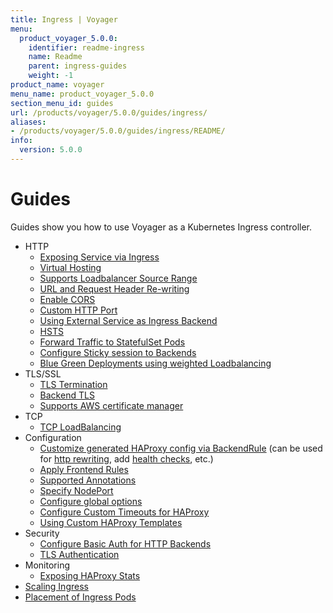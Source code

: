 ```yaml
---
title: Ingress | Voyager
menu:
  product_voyager_5.0.0:
    identifier: readme-ingress
    name: Readme
    parent: ingress-guides
    weight: -1
product_name: voyager
menu_name: product_voyager_5.0.0
section_menu_id: guides
url: /products/voyager/5.0.0/guides/ingress/
aliases:
- /products/voyager/5.0.0/guides/ingress/README/
info:
  version: 5.0.0
---
```


# Guides

Guides show you how to use Voyager as a Kubernetes Ingress controller.

- HTTP
  - [Exposing Service via Ingress](/products/voyager/5.0.0/guides/ingress/http/single-service)
  - [Virtual Hosting](/products/voyager/5.0.0/guides/ingress/http/virtual-hosting)
  - [Supports Loadbalancer Source Range](/products/voyager/5.0.0/guides/ingress/http/source-range)
  - [URL and Request Header Re-writing](/products/voyager/5.0.0/guides/ingress/http/rewrite-rules)
  - [Enable CORS](/products/voyager/5.0.0/guides/ingress/http/cors)
  - [Custom HTTP Port](/products/voyager/5.0.0/guides/ingress/http/custom-http-port)
  - [Using External Service as Ingress Backend](/products/voyager/5.0.0/guides/ingress/http/external-svc)
  - [HSTS](/products/voyager/5.0.0/guides/ingress/http/hsts)
  - [Forward Traffic to StatefulSet Pods](/products/voyager/5.0.0/guides/ingress/http/statefulset-pod)
  - [Configure Sticky session to Backends](/products/voyager/5.0.0/guides/ingress/http/sticky-session)
  - [Blue Green Deployments using weighted Loadbalancing](/products/voyager/5.0.0/guides/ingress/http/blue-green-deployment)
- TLS/SSL
  - [TLS Termination](/products/voyager/5.0.0/guides/ingress/tls/overview)
  - [Backend TLS](/products/voyager/5.0.0/guides/ingress/tls/backend-tls)
  - [Supports AWS certificate manager](/products/voyager/5.0.0/guides/ingress/tls/aws-cert-manager)
- TCP
  - [TCP LoadBalancing](/products/voyager/5.0.0/guides/ingress/tcp/overview)
- Configuration
  - [Customize generated HAProxy config via BackendRule](/products/voyager/5.0.0/guides/ingress/configuration/backend-rule) (can be used for [http rewriting](https://www.haproxy.com/doc/aloha/7.0/haproxy/http_rewriting.html), add [health checks](https://www.haproxy.com/doc/aloha/7.0/haproxy/healthchecks.html), etc.)
  - [Apply Frontend Rules](/products/voyager/5.0.0/guides/ingress/configuration/frontend-rule)
  - [Supported Annotations](/products/voyager/5.0.0/guides/ingress/configuration/annotations)
  - [Specify NodePort](/products/voyager/5.0.0/guides/ingress/configuration/node-port)
  - [Configure global options](/products/voyager/5.0.0/guides/ingress/configuration/default-options)
  - [Configure Custom Timeouts for HAProxy](/products/voyager/5.0.0/guides/ingress/configuration/default-timeouts)
  - [Using Custom HAProxy Templates](/products/voyager/5.0.0/guides/ingress/configuration/custom-templates)
- Security
  - [Configure Basic Auth for HTTP Backends](/products/voyager/5.0.0/guides/ingress/security/basic-auth)
  - [TLS Authentication](/products/voyager/5.0.0/guides/ingress/security/tls-auth)
- Monitoring
  - [Exposing HAProxy Stats](/products/voyager/5.0.0/guides/ingress/monitoring/stats)
- [Scaling Ingress](/products/voyager/5.0.0/guides/ingress/scaling)
- [Placement of Ingress Pods](/products/voyager/5.0.0/guides/ingress/pod-placement)
